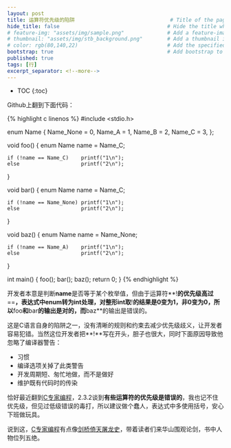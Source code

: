 ```yaml
---
layout: post
title: 运算符优先级的陷阱                               # Title of the page
hide_title: false                                   # Hide the title when displaying the post, but shown in lists of posts
# feature-img: "assets/img/sample.png"              # Add a feature-image to the post
# thumbnail: "assets/img/stb_background.png"        # Add a thumbnail image on blog view
# color: rgb(80,140,22)                             # Add the specified color as feature image, and change link colors in post
bootstrap: true                                     # Add bootstrap to the page
published: true
tags: [行]
excerpt_separator: <!--more-->
---
```


<!--more-->
* TOC
{:toc}

Github上翻到下面代码：

{% highlight c linenos %}
#include <stdio.h>

enum Name { 
    Name_None = 0, 
    Name_A = 1, 
    Name_B = 2, 
    Name_C = 3, 
};

void foo()
{
    enum Name name = Name_C;

    if (!name == Name_C)    printf("1\n");
    else                    printf("2\n");
}

void bar()
{
    enum Name name = Name_C;

    if (!name == Name_None) printf("1\n");
    else                    printf("2\n");
}

void baz()
{
    enum Name name = Name_None;

    if (!name == Name_A)    printf("1\n");
    else                    printf("2\n");
}

int main() 
{
    foo();
    bar();
    baz();
    return 0;
}
{% endhighlight %}

开发者本意是判断**name**是否等于某个枚举值，但由于运算符**!**的优先级高过**==**，表达式中enum转为int处理，对整形int取**!**的结果是0变为1，非0变为0，所以**foo**和**bar**的输出是对的，而**baz**的输出是错误的。

这是C语言自身的陷阱之一，没有清晰的规则和约束去减少优先级歧义，让开发者容易犯错。当然这位开发者把**!**写在开头，胆子也很大，同时下面原因导致他忽略了编译器警告：

* 习惯
* 编译选项关掉了此类警告
* 开发周期短、匆忙地做，而不是做好
* 维护既有代码时的传染

恰好最近翻到[C专家编程](https://book.douban.com/subject/2377310/)，2.3.2谈到**有些运算符的优先级是错误的**，我也记不住优先级，但见过低级错误的毒打，所以建议做个蠢人，表达式中多使用括号，安心下班做玩具。

说到这，[C专家编程](https://book.douban.com/subject/2377310/)有点像[剑桥倚天屠龙史](https://book.douban.com/subject/30287931/)，带着读者们来华山围观论剑，书中人物位列五绝。